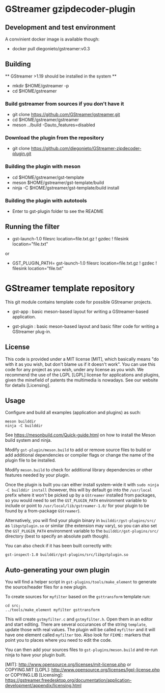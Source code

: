 # GStreamer gzipdecoder-plugin

## Development and test environment
A convinient docker image is available though:
* docker pull diegonieto/gstreamer:v0.3

## Building
** GStreamer >1.19 should be installed in the system **
* mkdir $HOME/gstreamer -p
* cd $HOME/gstreamer

### Build gstreamer from sources if you don't have it
* git clone https://github.com/GStreamer/gstreamer.git
* cd $HOME/gstreamer/gstreamer
* meson ../build -Dauto_features=disabled 

### Download the plugin from the repository
* git clone https://github.com/diegonieto/GStreamer-zipdecoder-plugin.git

### Building the plugin with meson
* cd $HOME/gstreamer/gst-template
* meson $HOME/gstreamer/gst-template/build
* ninja -C $HOME/gstreamer/gst-template/build install

### Building the plugin with autotools
* Enter to gst-plugin folder to see the README

## Running the filter
* gst-launch-1.0 filesrc location=file.txt.gz ! gzdec ! filesink location="file.txt"

or

* GST_PLUGIN_PATH=<path where the lib is installed> gst-launch-1.0 filesrc location=file.txt.gz ! gzdec ! filesink location="file.txt"


# GStreamer template repository

This git module contains template code for possible GStreamer projects.

* gst-app :
  basic meson-based layout for writing a GStreamer-based application.

* gst-plugin :
  basic meson-based layout and basic filter code for writing a GStreamer plug-in.

## License

This code is provided under a MIT license [MIT], which basically means "do
with it as you wish, but don't blame us if it doesn't work". You can use
this code for any project as you wish, under any license as you wish. We
recommend the use of the LGPL [LGPL] license for applications and plugins,
given the minefield of patents the multimedia is nowadays. See our website
for details [Licensing].

## Usage

Configure and build all examples (application and plugins) as such:

    meson builddir
    ninja -C builddir

See <https://mesonbuild.com/Quick-guide.html> on how to install the Meson
build system and ninja.

Modify `gst-plugin/meson.build` to add or remove source files to build or
add additional dependencies or compiler flags or change the name of the
plugin file to be installed.

Modify `meson.build` to check for additional library dependencies
or other features needed by your plugin.

Once the plugin is built you can either install system-wide it with `sudo ninja
-C builddir install` (however, this will by default go into the `/usr/local`
prefix where it won't be picked up by a `GStreamer` installed from packages, so
you would need to set the `GST_PLUGIN_PATH` environment variable to include or
point to `/usr/local/lib/gstreamer-1.0/` for your plugin to be found by a
from-package `GStreamer`).

Alternatively, you will find your plugin binary in `builddir/gst-plugins/src/`
as `libgstplugin.so` or similar (the extension may vary), so you can also set
the `GST_PLUGIN_PATH` environment variable to the `builddir/gst-plugins/src/`
directory (best to specify an absolute path though).

You can also check if it has been built correctly with:

    gst-inspect-1.0 builddir/gst-plugins/src/libgstplugin.so

## Auto-generating your own plugin

You will find a helper script in `gst-plugins/tools/make_element` to generate
the source/header files for a new plugin.

To create sources for `myfilter` based on the `gsttransform` template run:

``` shell
cd src;
../tools/make_element myfilter gsttransform
```

This will create `gstmyfilter.c` and `gstmyfilter.h`. Open them in an editor and
start editing. There are several occurances of the string `template`, update
those with real values. The plugin will be called `myfilter` and it will have
one element called `myfilter` too. Also look for `FIXME:` markers that point you
to places where you need to edit the code.

You can then add your sources files to `gst-plugins/meson.build` and re-run
ninja to have your plugin built.


[MIT]: http://www.opensource.org/licenses/mit-license.php or COPYING.MIT
[LGPL]: http://www.opensource.org/licenses/lgpl-license.php or COPYING.LIB
[Licensing]: https://gstreamer.freedesktop.org/documentation/application-development/appendix/licensing.html
